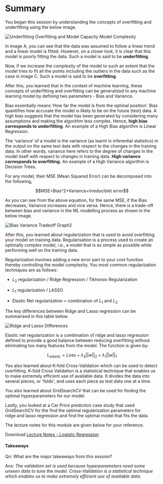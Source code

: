 # Summary

You began this session by understanding the concepts of overfitting and underfitting using the below image.

![Underfitting Overfitting and Model Capacity Model Complexity](https://i.ibb.co/7b8RYdg/Underfitting-Overfitting-and-Model-Capacity-Model-Complexity.png)

In image A, you can see that the data was assumed to follow a linear trend and a linear model is fitted. However, on a closer look, it is clear that this model is poorly fitting the data. Such a model is said to be **underfitting**.

Now, if we increase the complexity of the model to such an extent that the model tries to fit all the points including the outliers in the data such as the case in image C. Such a model is said to be **overfitting**. 

After this, you learned that in the context of machine learning, these concepts of underfitting and overfitting can be generalized to any machine learning model by defining two parameters - Bias and Variance.

Bias essentially means ‘How far the model is from the optimal position’. Bias quantifies how accurate the model is likely to be on the future (test) data. A high bias suggests that the model has been generated by considering many assumptions and making the algorithm less complex. Hence, **high bias corresponds to underfitting**. An example of a High Bias algorithm is Linear Regression.

The ‘variance’ of a model is the variance (as learnt in inferential statistics) in the output on the same test data with respect to the changes in the training data. In other words, variance here refers to the degree of changes in the model itself with respect to changes in training data. **High variance corresponds to overfitting.** An example of a High Variance algorithm is Decision Trees.

For any model, their MSE (Mean Squared Error) can be decomposed into the following,

$$MSE=Bias^2+Variance+Irreducible\ error$$

As you can see from the above equation, for the same MSE, if the Bias decreases, Variance increases and vice versa. Hence, there is a trade-off between bias and variance in the ML modelling process as shown in the below image. 

![Bias Variance Tradeoff Graph2](https://i.ibb.co/NWDGNK7/Bias-Variance-Tradeoff-Graph2.png)

After this, you learned about regularization that is used to avoid overfitting your model on training data. Regularisation is a process used to create an optimally complex model, i.e., a model that is as simple as possible while performing well on the training data.

Regularization involves adding a new error part to your cost function thereby controlling the model complexity. You most common regularization techniques are as follows:

-   $L_2$ regularization / Ridge Regression / Tikhonov Regularization
    
-   $L_1$ regularization / LASSO
    
-   Elastic Net regularization = combination of $L_1$ and $L_2$
    

The key differences between Ridge and Lasso regression can be summarised in this table below.

![Ridge and Lasso Differences](https://i.ibb.co/x1nrgZL/Ridge-and-Lasso-Differences.png)

Elastic net regularization is a combination of ridge and lasso regression defined to provide a good balance between reducing overfitting without eliminating too many features from the model. The function is given by:

$$L_{elastic}=Loss+\lambda_2||w||_2+\lambda_1||w||_1$$

You also learned about K-fold Cross-Validation which can be used to detect overfitting. K-fold Cross Validation is a statistical technique that enables us to make extremely efficient use of available data. It divides the data into several pieces, or 'folds', and uses each piece as test data one at a time.

You also learned about GridSearchCV that can be used for finding the optimal hyperparameters for our model. 

Lastly, you looked at a Car Price prediction case study that used GridSearchCV for the find the optimal regularization parameters for ridge and lasso regression and find the optimal model that fits the data.

The lecture notes for this module are given below for your reference.

Download [Lecture Notes - Logistic Regression](../Logistic_Regression.pdf)

#### Takeaways

Qn: What are the major takeaways from this session?

Ans: *The validation set is used because hyperparameters need some unseen data to tune the model. Cross-Validation is a statistical technique which enables us to make extremely efficient use of available data.*
